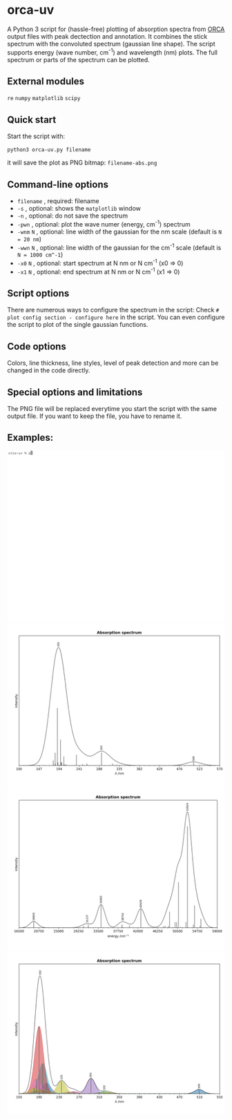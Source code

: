 # orca-uv
A Python 3 script for (hassle-free) plotting of absorption spectra from [ORCA](https://orcaforum.kofo.mpg.de) 
output files with peak dectection and annotation.
It combines the stick spectrum with the convoluted spectrum (gaussian line shape).
The script supports energy (wave number, cm<sup>-1</sup>) and wavelength (nm) plots.
The full spectrum or parts of the spectrum can be plotted.

## External modules
 `re` 
 `numpy` 
 `matplotlib`
 `scipy`  
 
## Quick start
 Start the script with:
```console
python3 orca-uv.py filename
```
it will save the plot as PNG bitmap:
`filename-abs.png`

## Command-line options
- `filename` , required: filename
- `-s` , optional: shows the `matplotlib` window
- `-n` , optional: do not save the spectrum
- `-pwn` , optional: plot the wave numer (energy, cm<sup>-1</sup>) spectrum
- `-wnm` `N` , optional: line width of the gaussian for the nm scale (default is  `N = 20 nm`)
- `-wwn` `N` , optional: line width of the gaussian for the cm<sup>-1</sup> scale (default is  `N = 1000 cm^-1`)
- `-x0`  `N` , optional: start spectrum at N nm or N cm<sup>-1</sup> (x0 => 0)
- `-x1`  `N` , optional: end spectrum at N nm or N cm<sup>-1</sup> (x1 => 0)

## Script options
There are numerous ways to configure the spectrum in the script:
Check `# plot config section - configure here` in the script. 
You can even configure the script to plot of the single gaussian functions.

## Code options
Colors, line thickness, line styles, level of peak detection and 
more can be changed in the code directly.

## Special options and limitations
The PNG file will be replaced everytime you start the script with the same output file. 
If you want to keep the file, you have to rename it. 

## Examples:
![show](/examples/show-use2.gif)
![Example 1](/examples/example1.png)
![Example 2](/examples/example2.png)
![Example 3](/examples/example3.png)
